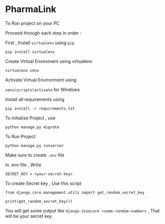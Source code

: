 # PharmaLink

To Run project on your PC 

Proceed through each step in order :

First , Install `virtualenv` using `pip`

`pip install virtualenv`

Create Virtual Enviroment using virtualenv 

`virtualenv venv`

Activate Virtual Environment using 

`venv\scripts\activate` for Windows

Install all requirements using 

`pip install -r requirements.txt`

To initialize Project , use 

`python manage.py migrate`

To Run Project 

`python manage.py runserver`

Make sure to create `.env` file 

In .env file , Write 

```
SECRET_KEY = <your-secret-key>
```

To create Secret key , Use this script 

```
from django.core.management.utils import get_random_secret_key

print(get_random_secret_key())
```

You will get some output like `django-insecure <some-random-numbers` , That will be your secret key. 